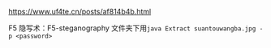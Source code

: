 
https://www.uf4te.cn/posts/af814b4b.html

F5 隐写术：F5-steganography 文件夹下用`java Extract suantouwangba.jpg -p <password>`